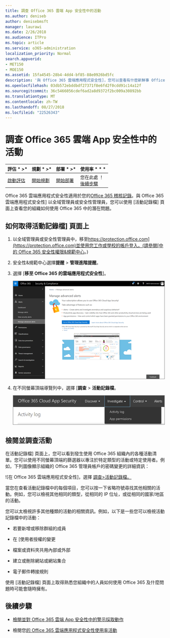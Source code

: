 ```yaml
---
title: 調查 Office 365 雲端 App 安全性中的活動
ms.author: deniseb
author: denisebmsft
manager: laurawi
ms.date: 2/26/2018
ms.audience: ITPro
ms.topic: article
ms.service: o365-administration
localization_priority: Normal
search.appverid:
- MET150
- MOE150
ms.assetid: 15fa4545-28b4-4dd4-bf85-88e0926bd5fc
description: '與 Office 365 雲端應用程式安全性]，您可以查看有什麼新鮮事 Office 365 環境中所要尋找一段與調查活動和帳戶。 '
ms.openlocfilehash: 03db572ebddbdf27371f8e6fd2f0cdd91c14a12f
ms.sourcegitcommit: 36c5466056cdef6ad2a8d9372f2bc009a30892bb
ms.translationtype: MT
ms.contentlocale: zh-TW
ms.lasthandoff: 08/27/2018
ms.locfileid: "22526343"
---
```

# <a name="investigate-an-activity-in-office-365-cloud-app-security"></a>調查 Office 365 雲端 App 安全性中的活動
  
|評估 * *\>**|規劃 * *\>**|部署 * *\>**|使用率 * * *|
|:-----|:-----|:-----|:-----|
|[啟動評估](office-365-cas-overview.md) <br/> |[開始規劃](get-ready-for-office-365-cas.md) <br/> |[開始部署](turn-on-office-365-cas.md) <br/> |您在此處 ！  <br/> [後續步驟](#next-steps) <br/> |
   
Office 365 雲端應用程式安全性適用於您的[Office 365 稽核記錄](detailed-properties-in-the-office-365-audit-log.md)。與 Office 365 雲端應用程式安全性] 以全域管理員或安全性管理員，您可以使用 [活動記錄檔] 頁面上查看您的組織如何使用 Office 365 中的潛在問題。
  
## <a name="how-to-get-to-the-activity-log-page"></a>如何取得活動記錄檔] 頁面上

1. 以全域管理員或安全性管理員中，移至[https://protection.office.com](https://protection.office.com)並使用您工作或學校的帳戶登入。(請參閱[中的 Office 365 安全性權限&amp;規範中心](permissions-in-the-security-and-compliance-center.md)。)
    
2. 安全性&amp;規範中心選擇**提醒** \> **管理進階提醒**。
    
3. 選擇 [**移至 Office 365 的雲端應用程式安全性**]。
    
    ![安全性&amp;規範中心選擇管理進階警告移至 Office 365 雲端應用程式安全性](media/958632d4-03e3-4ade-8e22-d5509db6fca7.png)
  
4. 在不同螢幕頂端導覽列中，選擇 [**調查** \> **活動記錄檔**。
    
    ![在 O365 CAS 入口網站中選擇 [調查]。](media/8c7b87c9-71a6-4952-adb2-185e941ffe9a.png)
  
## <a name="review-and-investigate-activities"></a>檢閱並調查活動

在活動記錄檔] 頁面上，您可以看到發生使用 Office 365 組織內的各種活動清單。您可以使用不同螢幕頂端的篩選器以專注於特定類型的活動或特定使用者。例如，下列圖像顯示組織的 Office 365 管理員帳戶的密碼變更的詳細資訊：
  
![在 Office 365 雲端應用程式安全性]，選擇 [調查\>活動記錄檔。](media/5d54600c-59cd-4f33-b4f0-29b75c37baae.png)
  
當您在查看活動記錄檔中的每個項目，您可以按一下省略符號尋找其他相關的活動。例如，您可以檢視其他相同的類型，從相同的 IP 位址，或從相同的國家/地區的活動。
  
您可以太檢視許多其他種類的活動的相關資訊。例如，以下是一些您可以檢視活動記錄檔中的活動：
  
- 若要新增或移除群組的成員
    
- 在 [使用者授權的變更
    
- 檔案或資料夾共用內部或外部
    
- 建立或刪除網站或網站集合
    
- 電子郵件轉接規則
    
使用 [活動記錄檔] 頁面上取得熟悉您組織中的人員如何使用 Office 365 及什麼問題時可能會隨時擁有。
  
## <a name="next-steps"></a>後續步驟

- [檢閱並對 Office 365 雲端 App 安全性中的警示採取動作](review-office-365-cas-alerts.md)
    
- 檢閱您[的 Office 365 雲端應用程式安全性使用率活動](utilization-activities-for-ocas.md)
    

